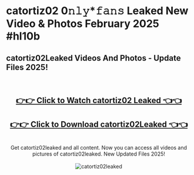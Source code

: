 # catortiz02 0𝚗𝚕𝚢*𝚏𝚊𝚗𝚜 Leaked New Video & Photos February 2025 #hl10b

<h2>catortiz02Leaked Videos And Photos - Update Files 2025!</h2>
<br>
<div align="center">
<h2><a href="https://mediaupload.pro?title=catortiz02&ref=11F" rel="nofollow">👉👉 Click to Watch catortiz02 Leaked 👈👈</a></h2>
<h2><a href="https://mediaupload.pro?title=catortiz02&ref=11F" rel="nofollow">👉👉 Click to Download catortiz02Leaked 👈👈</a></h2>
<br>
Get catortiz02leaked and all content. Now you can access all videos and pictures of catortiz02leaked. New Updated Files 2025!
<br>
<br>
<a href="https://mediaupload.pro?title=catortiz02&ref=11F" rel="nofollow" data-target="animated-image.originalLink"><img src="https://i.ibb.co/Gkj2r4b/banner.png" alt="catortiz02leaked" style="max-width: 100%; display: inline-block;" data-target="animated-image.originalImage"></a>
</div>
<br>

